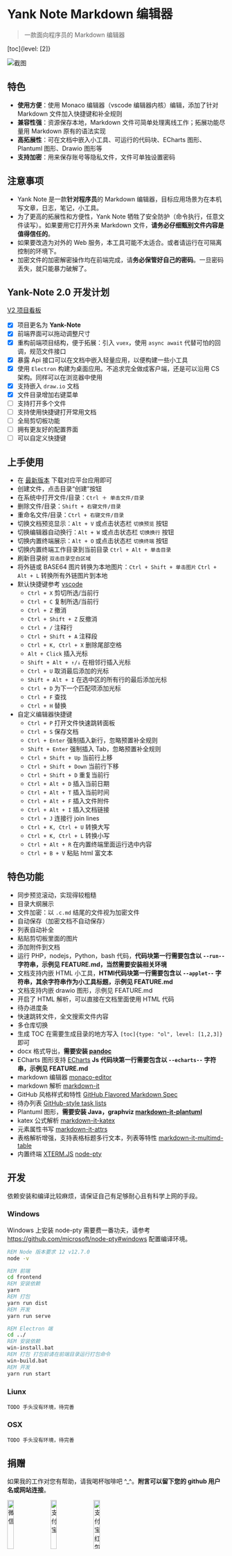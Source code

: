 # Yank Note Markdown 编辑器
> 一款面向程序员的 Markdown 编辑器

[toc]{level: [2]}

![截图](./help/0.png)

## 特色
+ **使用方便**：使用 Monaco 编辑器（vscode 编辑器内核）编辑，添加了针对 Markdown 文件加入快捷键和补全规则
+ **兼容性强**：资源保存本地，Markdown 文件可简单处理离线工作；拓展功能尽量用 Markdown 原有的语法实现
+ **高拓展性**：可在文档中嵌入小工具、可运行的代码块、ECharts 图形、Plantuml 图形、Drawio 图形等
+ **支持加密**：用来保存账号等隐私文件，文件可单独设置密码

## 注意事项
+ Yank Note 是一款**针对程序员**的 Markdown 编辑器，目标应用场景为在本机写文章，日志，笔记，小工具。
+ 为了更高的拓展性和方便性，Yank Note 牺牲了安全防护（命令执行，任意文件读写）。如果要用它打开外来 Markdown 文件，**请务必仔细甄别文件内容是值得信任的**。
+ 如果要改造为对外的 Web 服务，本工具可能不太适合。或者请运行在可隔离控制的环境下。
+ 加密文件的加密解密操作均在前端完成，请**务必保管好自己的密码**。一旦密码丢失，就只能暴力破解了。

## Yank-Note 2.0 开发计划
[V2 项目看板](https://github.com/purocean/yn/projects/2)

+ [x] 项目更名为 **Yank-Note**
+ [x] 前端界面可以拖动调整尺寸
+ [x] 重构前端项目结构，便于拓展：引入 `vuex`，使用 `async await` 代替可怕的回调，规范文件接口
+ [x] 暴露 Api 接口可以在文档中嵌入轻量应用，以便构建一些小工具
+ [x] 使用 `Electron` 构建为桌面应用。不追求完全做成客户端，还是可以沿用 CS 架构。同样可以在浏览器中使用
+ [x] 支持嵌入 `draw.io` 文档
+ [x] 文件目录增加右键菜单
+ [ ] 支持打开多个文件
+ [ ] 支持使用快捷键打开常用文档
+ [ ] 全局剪切板功能
+ [ ] 拥有更友好的配置界面
+ [ ] 可以自定义快捷键

## 上手使用
+ 在 [最新版本](https://github.com/purocean/yn/releases) 下载对应平台应用即可
+ 创建文件，点击目录“创建”按钮
+ 在系统中打开文件/目录：`Ctrl ＋ 单击文件/目录`
+ 删除文件/目录：`Shift + 右键文件/目录`
+ 重命名文件/目录：`Ctrl + 右键文件/目录`
+ 切换文档预览显示：`Alt + V` 或点击状态栏 `切换预览` 按钮
+ 切换编辑器自动换行：`Alt + W` 或点击状态栏 `切换换行` 按钮
+ 切换内置终端展示：`Alt + O` 或点击状态栏 `切换终端` 按钮
+ 切换内置终端工作目录到当前目录 `Ctrl + Alt + 单击目录`
+ 刷新目录树 `双击目录空白区域`
+ 将外链或 BASE64 图片转换为本地图片：`Ctrl + Shift + 单击图片` `Ctrl + Alt + L` 转换所有外链图片到本地
+ 默认快捷键参考 [vscode](https://code.visualstudio.com/)
    + `Ctrl + X` 剪切所选/当前行
    + `Ctrl + C` 复制所选/当前行
    + `Ctrl + Z` 撤消
    + `Ctrl + Shift + Z` 反撤消
    + `Ctrl + /` 注释行
    + `Ctrl + Shift + A` 注释段
    + `Ctrl + K, Ctrl + X` 删除尾部空格
    + `Alt + Click` 插入光标
    + `Shift + Alt + ↑/↓` 在相邻行插入光标
    + `Ctrl + U` 取消最后添加的光标
    + `Shift + Alt + I` 在选中区的所有行的最后添加光标
    + `Ctrl + D` 为下一个匹配项添加光标
    + `Ctrl + F` 查找
    + `Ctrl + H` 替换
+ 自定义编辑器快捷键
    + `Ctrl + P` 打开文件快速跳转面板
    + `Ctrl + S` 保存文档
    + `Ctrl + Enter` 强制插入新行，忽略预置补全规则
    + `Shift + Enter` 强制插入 Tab，忽略预置补全规则
    + `Ctrl + Shift + Up` 当前行上移
    + `Ctrl + Shift + Down` 当前行下移
    + `Ctrl + Shift + D` 重复当前行
    + `Ctrl + Alt + D` 插入当前日期
    + `Ctrl + Alt + T` 插入当前时间
    + `Ctrl + Alt + F` 插入文件附件
    + `Ctrl + Alt + I` 插入文档链接
    + `Ctrl + J` 连接行 join lines
    + `Ctrl + K, Ctrl + U` 转换大写
    + `Ctrl + K, Ctrl + L` 转换小写
    + `Ctrl + Alt + R` 在内置终端里面运行选中内容
    + `Ctrl + B + V` 粘贴 html 富文本

## 特色功能
+ 同步预览滚动，实现得较粗糙
+ 目录大纲展示
+ 文件加密：以 `.c.md` 结尾的文件视为加密文件
+ 自动保存（加密文档不自动保存）
+ 列表自动补全
+ 粘贴剪切板里面的图片
+ 添加附件到文档
+ 运行 PHP，nodejs，Python，bash 代码，**代码块第一行需要包含以 `--run--` 字符串，示例见 FEATURE.md，当然需要安装相关环境**
+ 文档支持内嵌 HTML 小工具，**HTMl代码块第一行需要包含以 `--applet--` 字符串，其余字符串作为小工具标题，示例见 FEATURE.md**
+ 文档支持内嵌 drawio 图形，示例见 FEATURE.md
+ 开启了 HTML 解析，可以直接在文档里面使用 HTML 代码
+ 待办进度条
+ 快速跳转文件，全文搜索文件内容
+ 多仓库切换
+ 生成 TOC 在需要生成目录的地方写入 `[toc]{type: "ol", level: [1,2,3]}` 即可
+ docx 格式导出，**需要安装 [pandoc](https://pandoc.org/)**
+ ECharts 图形支持 [ECharts](https://echarts.baidu.com/) **Js 代码块第一行需要包含以 `--echarts--` 字符串，示例见 FEATURE.md**
+ markdown 编辑器 [monaco-editor](https://github.com/Microsoft/monaco-editor)
+ markdown 解析 [markdown-it](https://github.com/markdown-it/markdown-it)
+ GitHub 风格样式和特性 [GitHub Flavored Markdown Spec](https://github.github.com/gfm/)
+ 待办列表 [GitHub-style task lists](https://github.com/revin/markdown-it-task-lists)
+ Plantuml 图形，**需要安装 Java，graphviz [markdown-it-plantuml](https://github.com/gmunguia/markdown-it-plantuml)**
+ katex 公式解析 [markdown-it-katex](https://github.com/waylonflinn/markdown-it-katex)
+ 元素属性书写 [markdown-it-attrs](https://github.com/arve0/markdown-it-attrs)
+ 表格解析增强，支持表格标题多行文本，列表等特性 [markdown-it-multimd-table](https://github.com/RedBug312/markdown-it-multimd-table)
+ 内置终端 [XTERM.JS](https://xtermjs.org/) [node-pty](https://github.com/Microsoft/node-pty)

## 开发
依赖安装和编译比较麻烦，请保证自己有足够耐心且有科学上网的手段。

### Windows
Windows 上安装 node-pty 需要费一番功夫，请参考 https://github.com/microsoft/node-pty#windows 配置编译环境。

```bat
REM Node 版本要求 12 v12.7.0
node -v

REM 前端
cd frontend
REM 安装依赖
yarn
REM 打包
yarn run dist
REM 开发
yarn run serve

REM Electron 端
cd ../
REM 安装依赖
win-install.bat
REM 打包 打包前请在前端目录运行打包命令
win-build.bat
REM 开发
yarn run start
```

### Liunx
    TODO 手头没有环境，待完善

### OSX
    TODO 手头没有环境，待完善

## 捐赠
如果我的工作对您有帮助，请我喝杯咖啡吧 ^_^。**附言可以留下您的 github 用户名或网站连接**。

<img alt="微信" src="./help/wechat.png" width="17%" style="display: inline-block">　<img alt="支付宝" src="./help/alipay.jpg" width="17%" style="display: inline-block">　<img alt="支付宝红包" src="./help/hb.jpg" width="17%" style="display: inline-block">

1. [wangyedong66](https://github.com/wangyedong66) 2元
1. [yubingcen](https://github.com/yubingcen) 0.1元

## 界面截图
![截图](./help/3.png)
![截图](./help/5.png)
![截图](./help/1.png)
![截图](./help/2.png)
![截图](./help/4.gif)

## 更新日志
[最新发布](https://github.com/purocean/yn/releases)

### [v2.0.0-beta7.9](https://github.com/purocean/yn/releases/tag/v2.0.0-beta7.9) 2019-08-20
1. 增加 2.0 计划
1. Electron 打包
1. 增加 HTML 小工具渲染
1. 增加特色功能说明和示例
1. 目录树自动定位文件
1. 目录树增加右键菜单
1. 目录树和集成终端增加拖动调整尺寸功能
1. 使用自定义 UI 控件代替浏览器阻塞性弹出框，优化界面样式，提升交互体验
1. 默认仓库数据和配置改为在 `<home>/yank-note` 下保存
1. 调整在 Windows 端的仓库配置，不论是否在 WSL 环境下都使用 windows 风格的路径
1. 重构前端代码便于拓展
1. 前端重构文件接口，改用 TypeScript

### [v1.23.0](https://github.com/purocean/yn/releases/tag/v1.23.0) 2019-07-09
1. 增加转换所有外链图片到本地功能 `Ctrl + Alt + L`

### [v1.22.0](https://github.com/purocean/yn/releases/tag/v1.22.0) 2019-05-20
1. 增加粘贴 html 富文本功能 `Ctrl + B + V`
1. 增加插入文档快捷键 `Ctrl + Alt + I`
1. 修复 vue cli 3 打包错误
1. 修复图片链接转义
1. 搜索排除 node_modules
1. 上传文件目录优化

### [v1.21.0](https://github.com/purocean/yn/releases/tag/v1.21.0) 2019-05-03
1. 调整抓取图片到本地的逻辑
1. 优化目录树样式
1. 目录树排除 node_modules
1. eslint 规则调整

### [v1.20.0](https://github.com/purocean/yn/releases/tag/v1.20.0) 2019-04-18
1. 无功能变化，前端使用 vue cli 3

### [v1.19.0](https://github.com/purocean/yn/releases/tag/v1.19.0) 2019-04-15
1. 增加终端打开目录功能 `Ctrl + Alt + 单击目录`
1. 增加刷新目录树功能 `Ctrl + Alt + 单击目录`

### [v1.18.2](https://github.com/purocean/yn/releases/tag/v1.18.2) 2019-03-21
1. 保存加密文件密码不一致时增加提示
1. 修复样式问题

### [v1.18.1](https://github.com/purocean/yn/releases/tag/v1.18.1) 2019-03-01
1. 修复目录样式
1. 修复代码块样式

### [v1.18.0](https://github.com/purocean/yn/releases/tag/v1.18.0) 2019-02-28
1. 代码块增加行号显示
1. 支持统一文档锚点跳转
1. 移除 `Mermaid` 支持
1. 优化打印样式
1. 优化行内代码样式

### [v1.17.0](https://github.com/purocean/yn/releases/tag/v1.17.0) 2019-02-20
1. 支持 `ECharts` 图形
1. `Ctrl + Alt + R` 在内置终端中运行选中代码

### [v1.16.2](https://github.com/purocean/yn/releases/tag/v1.16.2) 2019-02-18
1. 文件树增加操作说明
1. 新增/重命名文件后打开新文件

### [v1.16.1](https://github.com/purocean/yn/releases/tag/v1.16.1) 2019-02-17
1. 修复打印样式

### [v1.16.0](https://github.com/purocean/yn/releases/tag/v1.16.0) 2019-02-16
1. 增加 Readme 展示
1. 处理终端退出逻辑

### [v1.15.1](https://github.com/purocean/yn/releases/tag/v1.15.1) 2019-02-14
1. 更新 UI
1. 内置终端增加 windows 适配

### [v1.15.0](https://github.com/purocean/yn/releases/tag/v1.15.0) 2019-02-13
1. 增加内置终端
1. 运行代码支持在内置终端运行

### [v1.14.0](https://github.com/purocean/yn/releases/tag/v1.14.0) 2019-01-16
1. 上传附件增加日期
1. 快速跳转改用模糊搜索并高亮匹配项

### [v1.13.1](https://github.com/purocean/yn/releases/tag/v1.13.1) 2019-01-14
1. 修复 hr 标签样式

### [v1.13.0](https://github.com/purocean/yn/releases/tag/v1.13.0) 2019-01-05
1. 增加 toc
1. 增加返回顶部按钮

### [v1.12.0](https://github.com/purocean/yn/releases/tag/v1.12.0) 2019-01-03
1. 增加连接行快捷键 `Ctrl + J`
1. 增加转换大小写快捷键 `Ctrl + K, Ctrl + U` `Ctrl + K, Ctrl + L`

### [v1.11.0](https://github.com/purocean/yn/releases/tag/v1.11.0) 2019-01-02
1. 切换编辑器自动换行：`Alt + W` 或点击状态栏 `切换换行` 按钮

### [v1.10.0](https://github.com/purocean/yn/releases/tag/v1.10.0) 2018-12-24
1. 文件列表自然排序
1. 文件目录增加子项目数量显示

### [v1.9.0](https://github.com/purocean/yn/releases/tag/v1.9.0) 2018-11-12
1. 增加切换文档预览功能

### [v1.8.0](https://github.com/purocean/yn/releases/tag/v1.8.0) 2018-08-29
1. 增加在系统中打开文件/目录功能 `Ctrl + 双击文件/目录`

### [v1.6](https://github.com/purocean/yn/releases/tag/v1.6) 2018-08-22
1. 修复部分样式不和谐
1. 修复打开新文件编辑器滚动位置不正确
1. 增加将外链或 BASE64 图片转换为本地图片功能
1. 优化代码高亮在暗色主题下的展示
1. 渲染链接默认在新标签打开

### [v1.5.2](https://github.com/purocean/yn/releases/tag/v1.5.2) 2018-08-13
1. 优化输入数字列表体验
1. 增加直接插入回车和Tab的快捷键
1. 确保文件最后有空行
1. 文件跳转按照最近打开文件排序

### [v1.5.1](https://github.com/purocean/yn/releases/tag/v1.5.1) 2018-08-06
1. 修复打开上一次文件bug

### [v1.5](https://github.com/purocean/yn/releases/tag/v1.5) 2018-08-06
1. 增加状态栏
1. 添加多仓库支持

### [v1.4](https://github.com/purocean/yn/releases/tag/v1.4) 2018-08-02
1. 增加全文搜索功能
1. 修复公式定位问题

### [v1.3](https://github.com/purocean/yn/releases/tag/v1.3) 2018-08-02
1. 增加待办记录时间
1. 增加 bat 脚本运行
1. 优化使用体验

### [v1.2](https://github.com/purocean/yn/releases/tag/v1.2) 2018-07-30
1. 增加待办进度条展示

### [v1.1](https://github.com/purocean/yn/releases/tag/v1.1) 2018-07-29
1. 修复若干问题
1. 增加附件插入
1. 调整为暗色主题
1. 图片新标签预览
1. 增加文件筛选面板 Ctrl + p
